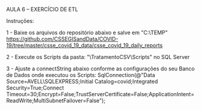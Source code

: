 AULA 6 – EXERCÍCIO DE ETL

Instruções:

1 - Baixe os arquivos do repositório abaixo e salve em "C:\TEMP"
https://github.com/CSSEGISandData/COVID-19/tree/master/csse_covid_19_data/csse_covid_19_daily_reports

2 - Execute os Scripts da pasta: "\TratamentoCSV\Scripts" no SQL Server

3 - Ajuste a connectString abaixo conforme as configurações do seu Banco de Dados onde executou os Scripts:
SqlConnection(@"Data Source=AVELL\SQLEXPRESS;Initial Catalog=covid;Integrated Security=True;Connect Timeout=30;Encrypt=False;TrustServerCertificate=False;ApplicationIntent=ReadWrite;MultiSubnetFailover=False");
